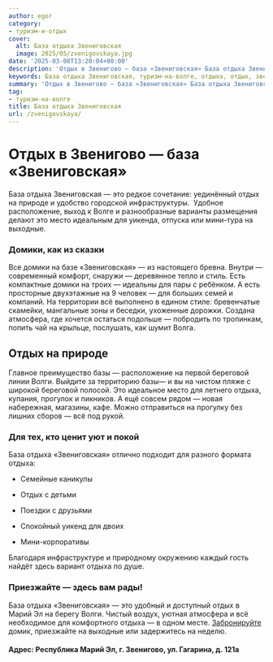 ```yaml
---
author: egor
category:
- туризм-и-отдых
cover:
  alt: База отдыха Звениговская
  image: 2025/05/zvenigovskaya.jpg
date: '2025-03-08T13:20:04+00:00'
description: 'Отдых в Звенигово — база «Звениговская» База отдыха Звениговская — это редкое сочетание: уединённый отдых на природе и удобство городской инфраструктуры....'
keywords: База отдыха Звениговская, туризм-на-волге, отдыха, отдых, звениговская, база, это, домики, вс, звенигово, природе, расположение, место, мини, выходные, атмосфера, базы
summary: 'Отдых в Звенигово — база «Звениговская» База отдыха Звениговская — это редкое сочетание: уединённый отдых на природе и удобство городской инфраструктуры....'
tag:
- туризм-на-волге
title: База отдыха Звениговская
url: /zvenigovskaya/
---
```


# Отдых в Звенигово — база «Звениговская»

База отдыха Звениговская — это редкое сочетание: уединённый отдых на природе и удобство городской инфраструктуры.  Удобное расположение, выход к Волге и разнообразные варианты размещения делают это место идеальным для уикенда, отпуска или мини-тура на выходные.

### Домики, как из сказки

Все домики на базе «Звениговская» — из настоящего бревна. Внутри — современный комфорт, снаружи — деревянное тепло и стиль. Есть компактные домики на троих — идеальны для пары с ребёнком. А есть просторные двухэтажные на 9 человек — для больших семей и компаний. На территории всё выполнено в едином стиле: бревенчатые скамейки, мангальные зоны и беседки, ухоженные дорожки. Создана атмосфера, где хочется остаться подольше — побродить по тропинкам, попить чай на крыльце, послушать, как шумит Волга.

## Отдых на природе

Главное преимущество базы — расположение на первой береговой линии Волги. Выйдите за территорию базы— и вы на чистом пляже с широкой береговой полосой. Это идеальное место для летнего отдыха, купания, прогулок и пикников. А ещё совсем рядом — новая набережная, магазины, кафе. Можно отправиться на прогулку без лишних сборов — всё под рукой.

### Для тех, кто ценит уют и покой

База отдыха «Звениговская» отлично подходит для разного формата отдыха:

- Семейные каникулы

- Отдых с детьми

- Поездки с друзьями

- Спокойный уикенд для двоих

- Мини-корпоративы

Благодаря инфраструктуре и природному окружению каждый гость найдёт здесь вариант отдыха по душе.

### Приезжайте — здесь вам рады!

База отдыха «Звениговская» — это удобный и доступный отдых в Марий Эл на берегу Волги. Чистый воздух, уютная атмосфера и всё необходимое для комфортного отдыха — в одном месте. [Забронируйте](https://xn--80adadjkjsxm8a1n.xn--p1ai/) домик, приезжайте на выходные или задержитесь на неделю.

#### Адрес: Республика Марий Эл, г. Звенигово, ул. Гагарина, д. 121а